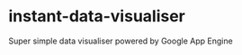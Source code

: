 instant-data-visualiser
=======================

Super simple data visualiser powered by Google App Engine
